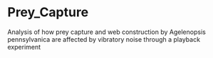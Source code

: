 # Prey_Capture
Analysis of how prey capture and web construction by Agelenopsis pennsylvanica are affected by vibratory noise through a playback experiment 
